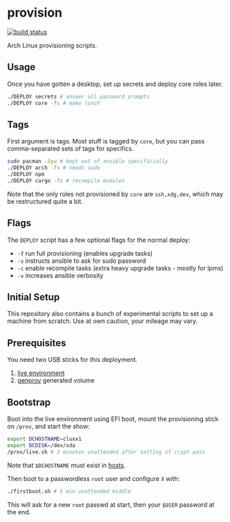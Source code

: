 # provision
[![build status](https://secure.travis-ci.org/clux/provision.svg)](http://travis-ci.org/clux/provision)

Arch Linux provisioning scripts.

## Usage
Once you have gotten a desktop, set up secrets and deploy core roles later.

```sh
./DEPLOY secrets # answer all password prompts
./DEPLOY core -fs # make lunch
```

## Tags
First argument is tags. Most stuff is tagged by `core`, but you can pass comma-separated sets of tags for specifics.

```sh
sudo pacman -Syu # kept out of ansible specificially
./DEPLOY arch -fs # needs sudo
./DEPLOY npm
./DEPLOY cargo -fc # recompile modules
```

Note that the only roles not provisioned by `core` are `ssh,xdg,dev`, which may be restructured quite a bit.

## Flags
The `DEPLOY` script has a few optional flags for the normal deploy:

- `-f` run full provisioning (enables upgrade tasks)
- `-s` instructs ansible to ask for sudo password
- `-c` enable recompile tasks (extra heavy upgrade tasks - mostly for lpms)
- `-v` increases ansible verbosity

## Initial Setup
This repository also contains a bunch of experimental scripts to set up a machine from scratch. Use at own caution, your mileage may vary.

## Prerequisites
You need two USB sticks for this deployment.

1. [live environment](https://www.archlinux.org/download/)
2. [genprov](./genprov.sh) generated volume

## Bootstrap
Boot into the live environment using EFI boot, mount the provisioning stick on `/prov`, and start the show:

```sh
export DCHOSTNAME=cluxx1
export DCDISK=/dev/sda
/prov/live.sh # 3 minutes unattended after setting of crypt pass
```

Note that `$DCHOSTNAME` must exist in [hosts](./hosts).

Then boot to a passwordless `root` user and configure `X` with:

```sh
./firstboot.sh # 5 min unattended middle
```

This will ask for a new `root` passwd at start, then your `$USER` password at the end.
